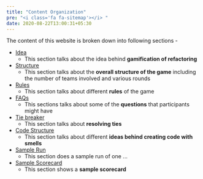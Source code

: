 ```yaml
---
title: "Content Organization"
pre: "<i class='fa fa-sitemap'></i> "
date: 2020-08-22T13:00:31+05:30
---
```


The content of this website is broken down into following sections -

+ [Idea](idea)
    - This section talks about the idea behind **gamification of refactoring**
+ [Structure](structure)
    - This section talks about the **overall structure of the game** including the number of teams involved and various rounds 
+ [Rules](rules)
    + This section talks about different **rules** of the game
+ [FAQs](faqs)
    + This sections talks about some of the **questions** that participants might have     
+ [Tie breaker](tie_breaker)
    + This section talks about **resolving ties**     
+ [Code Structure](code_structure)
    + This section talks about different **ideas behind creating code with smells**
+ [Sample Run](sample_run)
    + This section does a sample run of one ...
+ [Sample Scorecard](sample_scorecard)
    + This section shows a **sample scorecard**

